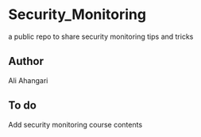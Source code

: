 # Security_Monitoring
a public repo to share security monitoring tips and tricks

## Author
Ali Ahangari

## To do
Add security monitoring course contents
